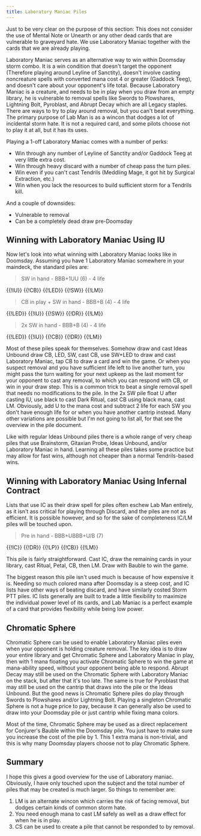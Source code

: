 ```yaml
---
title: Laboratory Maniac Piles
---
```


Just to be very clear on the purpose of this section: This does not consider the
use of Mental Note or Unearth or any other dead cards that are vulnerable to
graveyard hate. We use Laboratory Maniac together with the cards that we are
already playing.

Laboratory Maniac serves as an alternative way to win within Doomsday storm
combo. It is a win condition that doesn't target the opponent (Therefore playing
around Leyline of Sanctity), doesn't involve casting noncreature spells with
converted mana cost 4 or greater (Gaddock Teeg), and doesn't care about your
opponent's life total. Because Laboratory Maniac is a creature, and needs to be
in play when you draw from an empty library, he is vulnerable to removal spells
like Swords to Plowshares, Lightning Bolt, Pyroblast, and Abrupt Decay which are
all Legacy staples. There are ways to try to play around removal, but you can't
beat everything. The primary purpose of Lab Man is as a wincon that dodges a lot
of incidental storm hate. It is not a required card, and some pilots choose not
to play it at all, but it has its uses.

Playing a 1-off Laboratory Maniac comes with a number of perks:

- Win through any number of Leyline of Sanctity and/or Gaddock Teeg at very
  little extra cost.
- Win through heavy discard with a number of cheap pass the turn piles.
- Win even if you can't cast Tendrils (Meddling Mage, it got hit by Surgical
  Extraction, etc.)
- Win when you lack the resources to build sufficient storm for a Tendrils kill.

And a couple of downsides:

- Vulnerable to removal
- Can be a completely dead draw pre-Doomsday

## Winning with Laboratory Maniac Using IU

Now let's look into what winning with Laboratory Maniac looks like in Doomsday.
Assuming you have 1 Laboratory Maniac somewhere in your maindeck, the standard
piles are:

> SW in hand - BBB+1UU (6) - 4 life

<pile>{{!IU}} {{!CB}} {{!LED}} {{!SW}} {{!LM}}</pile>

> CB in play + SW in hand - BBB+B (4) - 4 life

<pile>{{!LED}} {{!IU}} {{!SW}} {{!DR}} {{!LM}}</pile>

> 2x SW in hand - BBB+B (4) - 4 life

<pile>{{!LED}} {{!IU}} {{!CB}} {{!DR}} {{!LM}}</pile>

Most of these piles speak for themselves. Somehow draw and cast Ideas Unbound
draw CB, LED, SW, cast CB, use SW+LED to draw and cast Laboratory Maniac, tap CB
to draw a card and win the game. Or when you suspect removal and you have
sufficient life left to live another turn, you might pass the turn waiting for
your next upkeep as the last moment for your opponent to cast any removal, to
which you can respond with CB, or win in your draw step. This is a common trick
to beat a single removal spell that needs no modifications to the pile. In the
2x SW pile float U after casting IU, use black to cast Dark Ritual, cast CB
using black mana, cast LM. Obviously, add U to the mana cost and subtract 2 life
for each SW you don't have enough life for or when you have another cantrip
instead. Many other variations are possible but I'm not going to list all, for
that see the overview in the pile document.

Like with regular Ideas Unbound piles there is a whole range of very cheap piles
that use Brainstorm, Gitaxian Probe, Ideas Unbound, and/or Laboratory Maniac in
hand. Learning all these piles takes some practice but may allow for fast wins,
although not cheaper than a normal Tendrils-based wins.

## Winning with Laboratory Maniac Using Infernal Contract

Lists that use IC as their draw spell for piles often eschew Lab Man entirely,
as it isn't ass critical for playing through Discard, and the piles are not as
efficient. It is possible however, and so for the sake of completeness IC/LM
piles will be touched upon.

> Pre in hand - BBB+UBBB+U/B (7)

<pile>{{!IC}} {{!DR}} {{!LP}} {{!CB}} {{!LM}}</pile>

This pile is fairly straightforward. Cast IC, draw the remaining cards in your
library, cast Ritual, Petal, CB, then LM. Draw with Bauble to win the game.

The biggest reason this pile isn't used much is because of how expensive it is.
Needing so much colored mana after Doomsday is a steep cost, and IC lists have
other ways of beating discard, and have similarly costed Storm PTT piles. IC
lists generally are built to trade a little flexibility to maximize the
individual power level of its cards, and Lab Maniac is a perfect example of a
card that provides flexibility while being low power.

## Chromatic Sphere

Chromatic Sphere can be used to enable Laboratory Maniac piles even when your
opponent is holding creature removal. The key idea is to draw your entire
library and get Chromatic Sphere and Laboratory Maniac in play, then with 1 mana
floating you activate Chromatic Sphere to win the game at mana-ability speed,
without your opponent being able to respond. Abrupt Decay may still be used on
the Chromatic Sphere with Laboratory Maniac on the stack, but after that it's
too late. The same is true for Pyroblast that may still be used on the cantrip
that draws into the pile or the Ideas Unbound. But the good news is Chromatic
Sphere piles do play through Swords to Plowshares and/or Lightning Bolt. Playing
a singleton Chromatic Sphere is not a huge price to pay, because it can
generally also be used to draw into your Doomsday pile or just cantrip while
fixing mana colors.

Most of the time, Chromatic Sphere may be used as a direct replacement for
Conjurer's Bauble within the Doomsday pile. You just have to make sure you
increase the cost of the pile by 1. This 1 extra mana is non-trivial, and this
is why many Doomsday players choose not to play Chromatic Sphere.

## Summary

I hope this gives a good overview for the use of Laboratory maniac.  
Obviously, I have only touched upon the subject and the total number of piles
that may be created is much larger. So things to remember are:

1. LM is an alternate wincon which carries the risk of facing removal, but
   dodges certain kinds of common storm hate.
2. You need enough mana to cast LM safely as well as a draw effect for when he
   is in play.
4. CS can be used to create a pile that cannot be responded to by removal.
